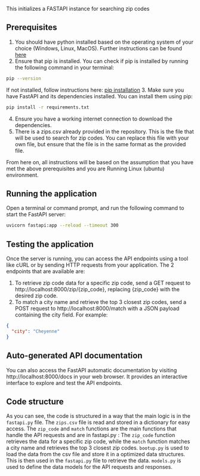 This initializes a FASTAPI instance for searching zip codes

## Prerequisites

1. You should have python installed based on the operating system of your choice (Windows, Linux, MacOS). Further instructions can be found [here](https://www.python.org/downloads/)
2. Ensure that pip is installed. You can check if pip is installed by running the following command in your terminal:
```bash
pip --version
```
If not installed, follow instructions here: [pip installation](https://pip.pypa.io/en/stable/installation/)
3. Make sure you have FastAPI and its dependencies installed. You can install them using pip:
```bash
pip install -r requirements.txt
```
4. Ensure you have a working internet connection to download the dependencies.
5. There is a zips.csv already provided in the repository. This is the file that will be used to search for zip codes. You can replace this file with your own file, but ensure that the file is in the same format as the provided file.

From here on, all instructions will be based on the assumption that you have met the above prerequisites and you are Running Linux (ubuntu) environment.

## Running the application

Open a terminal or command prompt, and run the following command to start the FastAPI server:
```bash
uvicorn fastapi:app --reload --timeout 300
```

## Testing the application

Once the server is running, you can access the API endpoints using a tool like cURL or by sending HTTP requests from your application.
The 2 endpoints that are available are:
1. To retrieve zip code data for a specific zip code, send a GET request to http://localhost:8000/zip/{zip_code}, replacing {zip_code} with the desired zip code.
2. To match a city name and retrieve the top 3 closest zip codes, send a POST request to http://localhost:8000/match with a JSON payload containing the city field. For example:
```json
{
  "city": "Cheyenne"
}
```

## Auto-generated API documentation

You can also access the FastAPI automatic documentation by visiting http://localhost:8000/docs in your web browser. It provides an interactive interface to explore and test the API endpoints.

## Code structure

As you can see, the code is structured in a way that the main logic is in the `fastapi.py` file. 
The `zips.csv` file is read and stored in a dictionary for easy access. 
The `zip_code` and `match` functions are the main functions that handle the API requests and are in fastapi.py : The `zip_code` function retrieves the data for a specific zip code, while the `match` function matches a city name and retrieves the top 3 closest zip codes.
`bootup.py` is used to load the data from the csv file and store it in a optimized data structures. This is then used in the `fastapi.py` file to retrieve the data.
`models.py` is used to define the data models for the API requests and responses.